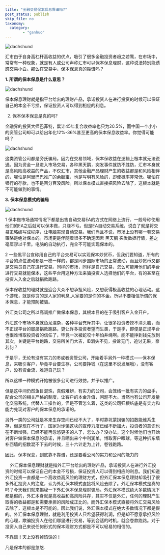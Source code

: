 ```yaml
---
title: "金融交易保本保息靠谱吗?"
post_status: publish
skip_file: no
taxonomy:
  category:
        - "ganhuo"
---
```


![dachshund](https://cdn.fendou.la/funstoutiao/2020/12/131841112.png)

汇市由于自身高杠杆高收益的优点，吸引了很多金融投资者趋之若鹜，在市场中，常常有一种现象，就是有人或公司声称汇市可以保本保息理财，这种说法特别能诱惑交易小白。那么在交易中，保本保息真的靠谱吗？

**1\. 所谓的保本保息是什么意思？**

![dachshund](https://img.dgrhw.net/upload/images/huihu/2020/07/20/131858471.gif)

保本保息理财就是指平台给出的理财产品，承诺投资人在进行投资的时候可以保证自己的本金不亏损，保证投资人可以得到相应的利息。

2. 保本保本保息是真的吗?

金融界的投资大师巴菲特，累计45年复合收益率也只为20.5%，而中国一个小小的资管公司却可以给出年化12%-36%甚至更高的保本保息收益率。你觉得可能吗？

![dachshund](https://img.dgrhw.net/upload/images/huihu/2020/07/20/131923800.gif)

这类资管公司都是旁氏骗局，因为在交易领域，保本保收益在逻辑上根本就无法说通。因为资金一旦进入市场交易，各种黑天鹅，突发事件就防不胜防，汇市本身就是高风险高收益的产品，不仅汇市，其他金融产品理财产生的收益都是和风险相伴的，哪怕是阿里巴巴推广的余额宝，也是写明有风险的，即使概率非常低。哪怕在银行的存款，也不是百分百没风险。所以保本模式直接把风险去除了，这根本就是不可能做到的事情。

**3\. 保本保息模式的骗局**

![dachshund](https://img.dgrhw.net/upload/images/huihu/2020/07/20/131940270.gif)

1 保本做市场通常情况下都是出售自动交易EA的方式在网络上流行，一般号称使用他们的EA之后就可以保本做，只赚不亏。但是EA自动交易系统，说白了就是将交易策略编写成程序，让电脑实现自动交易。我们尚且不说，市场上没有哪一套交易策略是绝对保本的。市场更是伴随着很多不确定因素 黑天鹅 突发数据行情，差之毫厘谬以千里。电脑的自动执行，完全不可能实现保本的。

2 一些黑平台宣称用自己的平台交易可以实现保本炒货币，但我们要知道，所有的平台的点位波动都是一模一样的，都是同步国际市场的正常波动，而且炒货币又都是交易员自己在进行交易。同样的市场，同样是自己交易，怎么可能用他们的平台进行交易就能保本，这些平台用这种方法来骗投资人选择他们的平台，有的甚至在投资人入金之后就捐款跑路。

保本保收益的理财就是迎合大众不想承担风险，又想获得极高收益的心理活动。这个游戏，就是你贪的是人家的利息,人家要的是你的本金。所以不要相信所谓的保本保息，才能预防被骗。

外汇类公司之所以高调推广做保本保息，其根本目的在于吸引客户入金开户。

外汇这个市场本身就鱼龙混杂，各种平台充斥其中，让很多投资者摸不清头脑，而不正规平台的屡屡捐款跑路，更让许多投资者望而生畏，于是乎，即便是正规平台也很难博取投资者的信任了，毕竟一次被蛇咬十年怕井绳啊。能不能挣到钱先放到其次，关键是平台跑路，交易所关门大吉，IB消失不见，投诉无门，追讨无果，奈若何？

于是乎，无论有没有实力的IB或者资管公司，开始着手另外一种模式——保本保息，来吸引客户，毕竟平台要生存，公司要挣钱（在这里不说发展哦），没有客户，没有资金流，难道自己玩？

所以这样一种模式开始被很多公司进行效仿，并予以推广。

但是这中间仍然鱼目混珠，真假难辨，有实力的公司，会笼络一批有实力的盘手，配合公司的相关严格的制度，让客户的本金升值，问题不大。当然也有公司开发量化交易系统，代替人工操作的，但是不管怎么着，这类的公司归根结底是有实力和能力兑现对客户的保本保息的承诺的。

另外一类的公司就是本来生存空间已经不大了，平时靠坑蒙拐骗的招数能维系生存，但是现在不行了，国家对诈骗这块的宣传力度已经不断加大，投资者的意识也在不断增强，已经不能再忽悠更多的人了，怎么办？没办法，这个时候他们也开始对客户做保本保息的承诺，并且晒出来个中利润单，博取客户眼球，等这种拆东墙补西墙的招数混不下去的时候，三十六计走为上计，卷钱跑路。

因此，保本保息，到底靠不靠谱，还是要看公司的实力和公司的能力的

    外汇保本保息理财就是指外汇平台给出的理财产品，承诺投资人在进行外汇投资的时候可以保证自己的本金不亏损，保证投资人可以得到相应的利息。我们知道外汇投资一直都是一个高收益高风险的理财方式，但外汇保本保息理财却吸引了很多外汇投资人的注意，认为外汇保本模式直接将风险去除了。外汇保本模式是真的吗？今天我们就来揭秘一下外汇保本保息理财骗局。外汇保本模式绝大多数情况下都是假的，外汇本身就是高收益和高风险共存，其实不仅是外汇，任何的理财产生取得的收益都是和需要承担的风险成正比的。而外汇保本模式直接将外汇交易风险去除了，这根本是不可能的。因此我们说，外汇保本模式在绝大多数情况下都是假的。外汇保本保息理财，就是利用投资人只希望获得利润，但是却不愿意承担风险的心理，欺骗投资人在他们哪里进行交易，等到合适的时机，就会卷款跑路。对于投资人自己来说任何形式的保本理财方式都是不可以轻易的相信的。

不靠谱！天上没有掉馅饼的！

凡是保本的都是忽悠．
